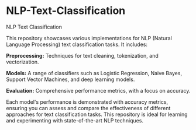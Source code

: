 # NLP-Text-Classification

NLP Text Classification

This repository showcases various implementations for NLP (Natural Language Processing) text classification tasks. It includes:

**Preprocessing:** Techniques for text cleaning, tokenization, and vectorization.

**Models:** A range of classifiers such as Logistic Regression, Naive Bayes, Support Vector Machines, and deep learning models.

**Evaluation:** Comprehensive performance metrics, with a focus on accuracy.

Each model's performance is demonstrated with accuracy metrics, ensuring you can assess and compare the effectiveness of different approaches for text classification tasks. This repository is ideal for learning and experimenting with state-of-the-art NLP techniques.
